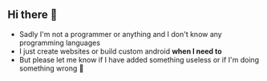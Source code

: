 ## Hi there 👋
- Sadly I'm not a programmer or anything and I don't know any programming languages
- I just create websites or build custom android **when I need to**
- But please let me know if I have added something useless or if I'm doing something wrong 🙂
